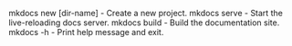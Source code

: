 




mkdocs new [dir-name] - Create a new project.
mkdocs serve - Start the live-reloading docs server.
mkdocs build - Build the documentation site.
mkdocs -h - Print help message and exit.